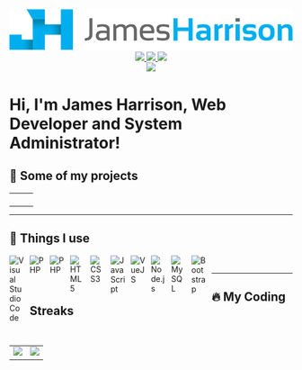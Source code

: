 <p align="center">
    <a href="https://james090500.com">
        <img src="profile/banner-logo.png"/>
    </a>
    <br>
    <a href="https://twitter.com/james090500">
        <img src="https://img.shields.io/badge/Twitter-3399FF?logo=twitter&logoColor=white&style=for-the-badge">
    </a>
    <a href="https://youtube.com/james090500">
        <img src="https://img.shields.io/badge/Youtube-FF0000?logo=youtube&logoColor=white&style=for-the-badge">
    </a>
    <a href="https://www.linkedin.com/in/james090500/">
        <img src="https://img.shields.io/badge/LinkedIn-0072B1?logo=linkedin&logoColor=white&style=for-the-badge">
    </a>
    <br>
    <img src="https://komarev.com/ghpvc/?username=james090500&style=for-the-badge"/>
    <h1>Hi, I'm James Harrison, Web Developer and System Administrator!</h1>
</p>

## 💪 Some of my projects
<table width="100%" border="0">
    <tbody align="center">
        <td border="0">
            <a href="https://minecraftcapes.net" target="_blank">
                <picture>
                    <source media="(prefers-color-scheme: dark)" srcset="profile/card/dark/mcc_card.png">
                    <source media="(prefers-color-scheme: light)" srcset="profile/card/light/mcc_card.png">
                    <img/>
                </picture>
            </a>
        </td>
        <td border="0">
            <a href="https://capecraft.net" target="_blank">
                <picture>
                    <source media="(prefers-color-scheme: dark)" srcset="profile/card/dark/cc_card.png">
                    <source media="(prefers-color-scheme: light)" srcset="profile/card/light/cc_card.png">
                    <img/>
                </picture>
            </a>
        </td>
        <td border="0">
            <a href="https://mojangstat.us" target="_blank">
                <picture>
                    <source media="(prefers-color-scheme: dark)" srcset="profile/card/dark/ms_card.png">
                    <source media="(prefers-color-scheme: light)" srcset="profile/card/light/ms_card.png">
                    <img/>
                </picture>
            </a>
        </td>
    </tbody>
</table>

<hr>

## 🔮 Things I use

<img align="left" alt="Visual Studio Code" width="26px" src="https://cdn.jsdelivr.net/gh/devicons/devicon/icons/vscode/vscode-original.svg" style="padding-right:10px;" />
<img align="left" alt="PHP" width="26px" src="https://cdn.jsdelivr.net/gh/devicons/devicon/icons/php/php-original.svg" style="padding-right:10px;" />
<img align="left" alt="PHP" width="26px" src="https://cdn.jsdelivr.net/gh/devicons/devicon/icons/laravel/laravel-plain-wordmark.svg" style="padding-right:10px;" />
<img align="left" alt="HTML5" width="26px" src="https://cdn.jsdelivr.net/gh/devicons/devicon/icons/html5/html5-original.svg" style="padding-right:10px;" />
<img align="left" alt="CSS3" width="26px" src="https://cdn.jsdelivr.net/gh/devicons/devicon/icons/css3/css3-original.svg" style="padding-right:10px;" />
<img align="left" alt="JavaScript" width="26px" src="https://cdn.jsdelivr.net/gh/devicons/devicon/icons/javascript/javascript-original.svg" style="padding-right:10px;" />
<img align="left" alt="VueJS" width="26px" src="https://cdn.jsdelivr.net/gh/devicons/devicon/icons/vuejs/vuejs-original.svg" style="padding-right:10px;" />
<img align="left" alt="Node.js" width="26px" src="https://cdn.jsdelivr.net/gh/devicons/devicon/icons/nodejs/nodejs-original.svg" style="padding-right:10px;" />
<img align="left" alt="MySQL" width="26px" src="https://cdn.jsdelivr.net/gh/devicons/devicon/icons/mysql/mysql-original.svg" style="padding-right:10px;" />
<img align="left" alt="Bootstrap" width="26px" src="https://cdn.jsdelivr.net/gh/devicons/devicon/icons/bootstrap/bootstrap-original.svg" style="padding-right:10px;" />
<picture>
    <source media="(prefers-color-scheme: dark)" srcset="profile/things/github.png">
    <source media="(prefers-color-scheme: light)" srcset="https://cdn.jsdelivr.net/gh/devicons/devicon/icons/github/github-original.svg">
    <img width="26px" style="padding-right:10px;"/>
</picture>
<br>

<hr>

## 🔥 My Coding Streaks
<p align="center">
    <picture>
        <source media="(prefers-color-scheme: dark)" srcset="https://github-readme-streak-stats.herokuapp.com/?user=james090500&theme=dark">
        <source media="(prefers-color-scheme: light)" srcset="https://github-readme-streak-stats.herokuapp.com/?user=james090500">
        <img/>
    </picture>
</p>
<table width="100%" border="0">
    <tbody align="center">
        <td border="0">
            <img src="https://github-readme-stats.vercel.app/api?username=james090500&count_private=true&show_icons=true&theme=algolia&hide_border=true"/>
        </td>
        <td border="0">
            <img src="https://github-readme-stats.vercel.app/api/top-langs/?username=james090500&langs_count=3&theme=algolia&hide_border=true"/>
        </td>
    </tbody>
</table>